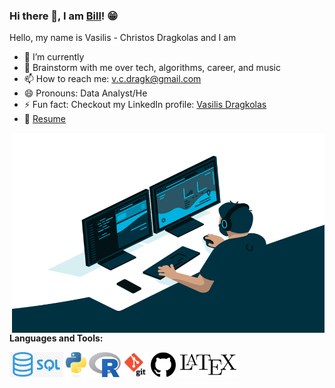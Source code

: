 ### Hi there 👋, I am [Bill](https://github.com/VC-D)! 😁
<!--
**VC-D/VC-D** is a ✨ _special_ ✨ repository because its `README.md` (this file) appears on your GitHub profile.
Here are some ideas to get you started:

- 🔭 I’m currently working on ...
- 🌱 I’m currently learning ...
- 👯 I’m looking to collaborate on ...
- 🤔 I’m looking for help with ...
- 💬 Ask me about ...
- 📫 How to reach me: ...
- 😄 Pronouns: ...
- ⚡ Fun fact: ...
- 🤔 I’m looking for help with Statistics
- 👯 I’m looking to collaborate on ...
-->

Hello, my name is Vasilis - Christos Dragkolas and I am

- 🔭 I’m currently 
- 💬 Brainstorm with me over tech, algorithms, career, and music 
- 📫 How to reach me: v.c.dragk@gmail.com
- 😄 Pronouns: Data Analyst/He
- ⚡ Fun fact: Checkout my LinkedIn profile: [Vasilis Dragkolas](https://www.linkedin.com/in/dragkolas)
- 📝 [Resume](CV_.pdf)

<img align="right" alt="GIF" src="img/codegif.gif?raw=true" width="500" height="320" />

**Languages and Tools:** 

<code><img height="40" src="img/sql.jpg"></code>
<code><img height="40" src="img/python.png"></code>
<code><img height="40" src="img/r.png"></code>
<code><img height="40" src="img/git.png"></code>
<code><img height="40" src="img/github.png"></code>
<code><img height="40" src="img/latex.png"></code>
